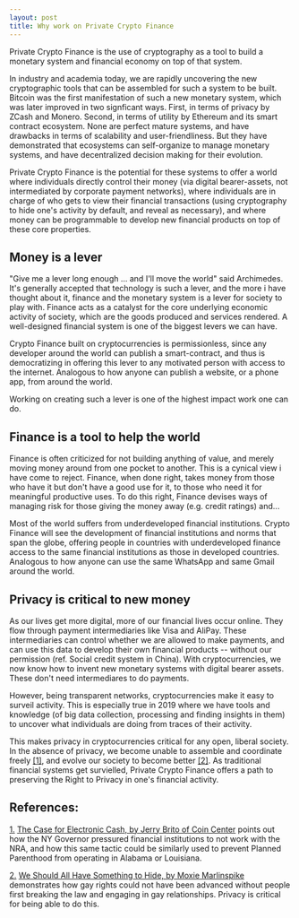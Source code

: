```yaml
---
layout: post
title: Why work on Private Crypto Finance
---
```


Private Crypto Finance is the use of cryptography as a tool to build a monetary system and financial economy on top of that system.

In industry and academia today, we are rapidly uncovering the new cryptographic tools that can be assembled for such a system to be built. Bitcoin was the first manifestation of such a new monetary system, which was later improved in two signficant ways. First, in terms of privacy by ZCash and Monero. Second, in terms of utility by Ethereum and its smart contract ecosystem. None are perfect mature systems, and have drawbacks in terms of scalability and user-friendliness. But they have demonstrated that ecosystems can self-organize to manage monetary systems, and have decentralized decision making for their evolution.

Private Crypto Finance is the potential for these systems to offer a world where individuals directly control their money (via digital bearer-assets, not intermediated by corporate payment networks), where individuals are in charge of who gets to view their financial transactions (using cryptography to hide one's activity by default, and reveal as necessary), and where money can be programmable to develop new financial products on top of these core properties.


Money is a lever
----

"Give me a lever long enough ... and I'll move the world" said Archimedes. It's generally accepted that technology is such a lever, and the more i have thought about it, finance and the monetary system is a lever for society to play with. Finance acts as a catalyst for the core underlying economic activity of society, which are the goods produced and services rendered. A well-designed financial system is one of the biggest levers we can have.

Crypto Finance built on cryptocurrencies is permissionless, since any developer around the world can publish a smart-contract, and thus is democratizing in offering this lever to any motivated person with access to the internet. Analogous to how anyone can publish a website, or a phone app, from around the world.

Working on creating such a lever is one of the highest impact work one can do.

Finance is a tool to help the world
----
Finance is often criticized for not building anything of value, and merely moving money around from one pocket to another. This is a cynical view i have come to reject. Finance, when done right, takes money from those who have it but don't have a good use for it, to those who need it for meaningful productive uses. To do this right, Finance devises ways of managing risk for those giving the money away (e.g. credit ratings) and...

Most of the world suffers from underdeveloped financial institutions. Crypto Finance will see the development of financial institutions and norms that span the globe, offering people in countries with underdeveloped finance access to the same financial institutions as those in developed countries. Analogous to how anyone can use the same WhatsApp and same Gmail around the world.

Privacy is critical to new money
----
As our lives get more digital, more of our financial lives occur online. They flow through payment intermediaries like Visa and AliPay. These intermediaries can control whether we are allowed to make payments, and can use this data to develop their own financial products -- without our permission (ref. Social credit system in China). With cryptocurrencies, we now know how to invent new monetary systems with digital bearer assets. These don't need intermediares to do payments.

However, being transparent networks, cryptocurrencies make it easy to surveil activity. This is especially true in 2019 where we have tools and knowledge (of big data collection, processing and finding insights in them) to uncover what individuals are doing from traces of their activity.

This makes privacy in cryptocurrencies critical for any open, liberal society. In the absence of privacy, we become unable to assemble and coordinate freely [\[1\]](#ref1), and evolve our society to become better [\[2\]](#ref2). As traditional financial systems get survielled, Private Crypto Finance offers a path to preserving the Right to Privacy in one's financial activity.

References:
----
<a href="#" name="ref1">1.</a> [The Case for Electronic Cash, by Jerry Brito of Coin Center](https://www.youtube.com/watch?v=wmXDJpYF46E&fbclid=IwAR3tBKD1PRUK8qt32VaR1K2uuF36JqLVSVvwkiA_2_TO7Up_5881Xf_Z8Yc) points out how the NY Governor pressured financial institutions to not work with the NRA, and how this same tactic could be similarly used to prevent Planned Parenthood from operating in Alabama or Louisiana.

<a href="#" name="ref2">2.</a> [We Should All Have Something to Hide, by Moxie Marlinspike](https://moxie.org/blog/we-should-all-have-something-to-hide/?fbclid=IwAR3rmU6-Xoa98ukebOKg8niK9-SkrGF3Mhvuw-mhHXpjCS5xTBCqYMDEF0g) demonstrates how gay rights could not have been advanced without people first breaking the law and engaging in gay relationships. Privacy is critical for being able to do this.
